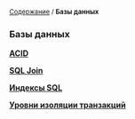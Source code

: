 <sub>[Содержание](../../index.md) / **Базы данных**</sub>

### **Базы данных**

**[ACID](ACID.md)**

**[SQL Join](Joins.md)**

**[Индексы SQL](Indexes.md)**

**[Уровни изоляции транзакций](TransactionIsolationLevels.md)**
